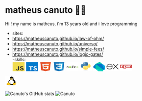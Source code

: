 

<!--
**matheuscanuto/matheuscanuto** is a ✨ _special_ ✨ repository because its `README.md` (this file) appears on your GitHub profile.

Here are some ideas to get you started:

- 🔭 I’m currently working on ...
- 🌱 I’m currently learning ...
- 👯 I’m looking to collaborate on ...
- 🤔 I’m looking for help with ...
- 💬 Ask me about ...
- 📫 How to reach me: ...
- 😄 Pronouns: ...
- ⚡ Fun fact: ...
-->
# matheus canuto 👨‍🔬
Hi ! my name is matheus, i'm 13 years old and i love programming
- sites:
- https://matheuscanuto.github.io/law-of-ohm/
- https://matheuscanuto.github.io/universo/
- https://matheuscanuto.github.io/simple-fees/
- https://matheuscanuto.github.io/logic-gates/<br/>
-skills:</br>
<img  alt="matheus-javascript" height="30" width="40" src="https://raw.githubusercontent.com/devicons/devicon/master/icons/javascript/javascript-original.svg" style="max-width:100%;"></img>
<img  alt="matheus-javascript" height="30" width="40" src="https://raw.githubusercontent.com/devicons/devicon/master/icons/typescript/typescript-original.svg" style="max-width:100%;"></img>
<img  alt="matheus-javascript" height="30" width="40" src="https://raw.githubusercontent.com/devicons/devicon/master/icons/html5/html5-original.svg" style="max-width:100%;"></img>
<img  alt="matheus-javascript" height="30" width="40" src="https://raw.githubusercontent.com/devicons/devicon/master/icons/css3/css3-original.svg" style="max-width:100%;"></img>
<img  alt="matheus-javascript" height="30" width="40" src="https://raw.githubusercontent.com/devicons/devicon/master/icons/nodejs/nodejs-original-wordmark.svg" style="max-width:100%;"></img>
<img  alt="matheus-javascript" height="30" width="40" src="https://raw.githubusercontent.com/devicons/devicon/master/icons/python/python-original.svg" style="max-width:100%;"></img>
<img  alt="matheus-javascript" height="30" width="40" src="https://raw.githubusercontent.com/devicons/devicon/master/icons/dart/dart-original.svg" style="max-width:100%;"></img>
<img  alt="matheus-javascript" height="30" width="40" src="https://raw.githubusercontent.com/devicons/devicon/master/icons/express/express-original.svg" style="max-width:100%;"></img>
<img  alt="matheus-javascript" height="30" width="40" src="https://raw.githubusercontent.com/devicons/devicon/master/icons/npm/npm-original-wordmark.svg" style="max-width:100%;"></img>

<img  alt="matheus-javascript" height="30" width="40" src="https://raw.githubusercontent.com/devicons/devicon/master/icons/linux/linux-original.svg" style="max-width:100%;"></img>



![Canuto's GitHub stats](https://github-readme-stats.vercel.app/api?username=matheuscanuto&show_icons=true&theme=radical)
![Canuto](https://github-readme-stats.vercel.app/api/top-langs/?username=matheuscanuto&layout=compact&show_icons=true&theme=tokyonight)

